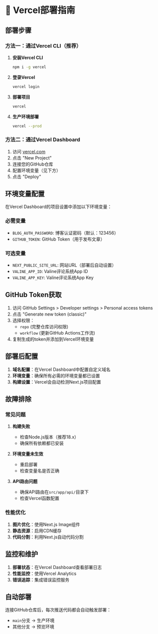 # 🚀 Vercel部署指南

## 部署步骤

### 方法一：通过Vercel CLI（推荐）

1. **安装Vercel CLI**
   ```bash
   npm i -g vercel
   ```

2. **登录Vercel**
   ```bash
   vercel login
   ```

3. **部署项目**
   ```bash
   vercel
   ```

4. **生产环境部署**
   ```bash
   vercel --prod
   ```

### 方法二：通过Vercel Dashboard

1. 访问 [vercel.com](https://vercel.com)
2. 点击 "New Project"
3. 连接您的GitHub仓库
4. 配置环境变量（见下方）
5. 点击 "Deploy"

## 环境变量配置

在Vercel Dashboard的项目设置中添加以下环境变量：

### 必需变量
- `BLOG_AUTH_PASSWORD`: 博客认证密码（默认：123456）
- `GITHUB_TOKEN`: GitHub Token（用于发布文章）

### 可选变量
- `NEXT_PUBLIC_SITE_URL`: 网站URL（部署后自动设置）
- `VALINE_APP_ID`: Valine评论系统App ID
- `VALINE_APP_KEY`: Valine评论系统App Key

## GitHub Token获取

1. 访问 GitHub Settings > Developer settings > Personal access tokens
2. 点击 "Generate new token (classic)"
3. 选择权限：
   - `repo` (完整仓库访问权限)
   - `workflow` (更新GitHub Actions工作流)
4. 复制生成的token并添加到Vercel环境变量

## 部署后配置

1. **域名配置**：在Vercel Dashboard中配置自定义域名
2. **环境变量**：确保所有必需的环境变量都已设置
3. **构建设置**：Vercel会自动检测Next.js项目配置

## 故障排除

### 常见问题

1. **构建失败**
   - 检查Node.js版本（推荐18.x）
   - 确保所有依赖都已安装

2. **环境变量未生效**
   - 重启部署
   - 检查变量名是否正确

3. **API路由问题**
   - 确保API路由在`src/app/api/`目录下
   - 检查Vercel函数配置

### 性能优化

1. **图片优化**：使用Next.js Image组件
2. **静态资源**：启用CDN缓存
3. **代码分割**：利用Next.js自动代码分割

## 监控和维护

1. **部署状态**：在Vercel Dashboard查看部署日志
2. **性能监控**：使用Vercel Analytics
3. **错误追踪**：集成错误监控服务

## 自动部署

连接GitHub仓库后，每次推送代码都会自动触发部署：
- `main`分支 → 生产环境
- 其他分支 → 预览环境
